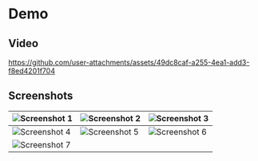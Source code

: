# Demo

## Video
https://github.com/user-attachments/assets/49dc8caf-a255-4ea1-add3-f8ed4201f704

## Screenshots
| ![Screenshot 1](https://github.com/user-attachments/assets/e81f6a83-0207-496d-96b6-06d32a01e1af) | ![Screenshot 2](https://github.com/user-attachments/assets/90b77bbe-c2c7-403f-92df-6949acbdb08c) | ![Screenshot 3](https://github.com/user-attachments/assets/13c21a4f-bfa2-4bae-ae08-9dbd8af2e6ed) |
|---------------------------------------------------------------------------------------------------|---------------------------------------------------------------------------------------------------|---------------------------------------------------------------------------------------------------|
| ![Screenshot 4](https://github.com/user-attachments/assets/0c191097-6c0b-48a1-998d-15dc598fcd9c) | ![Screenshot 5](https://github.com/user-attachments/assets/802760f3-feee-4c5d-8bc8-c37a8e8cb6be) | ![Screenshot 6](https://github.com/user-attachments/assets/2cdcba39-baa1-41b5-8e96-4d188a0d4c71) |
| ![Screenshot 7](https://github.com/user-attachments/assets/223ebc8c-0210-4eea-a4ea-2b642517225e) |                                                                                                   |                                                                                                   |
